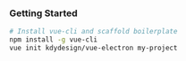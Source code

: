 ### Getting Started

```bash
# Install vue-cli and scaffold boilerplate
npm install -g vue-cli
vue init kdydesign/vue-electron my-project
```
